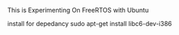 
This is Experimenting On FreeRTOS with Ubuntu

install for depedancy
sudo apt-get install libc6-dev-i386



